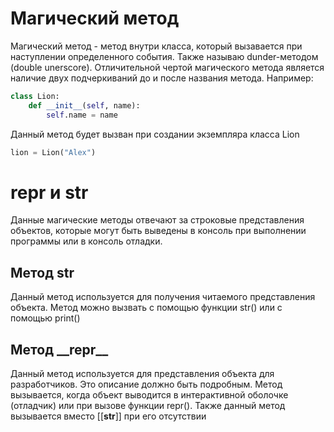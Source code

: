 # Магический метод
Магический метод - метод внутри класса, который вызавается при наступлении определенного события. Также называю dunder-методом (double unerscore).
Отличительной чертой магического метода является наличие двух подчеркиваний до и после названия метода. 
Например:
```python
class Lion:
    def __init__(self, name):
        self.name = name
```
Данный метод будет вызван при создании экземпляра класса Lion
```python
lion = Lion("Alex")
``` 


# __repr__ и __str__

Данные магические методы отвечают за строковые представления объектов, которые могут быть выведены в консоль при выполнении программы или в консоль отладки.
## Метод __str__

Данный метод используется для получения читаемого представления объекта. Метод можно вызвать с помощью функции str() или с помощью print()

## Метод \_\_repr\_\_

Данный метод используется для представления объекта для разработчиков. Это описание должно быть подробным. Метод вызывается, когда объект выводится в интерактивной оболочке (отладчик) или при вызове функции repr().
Также данный метод вызывается вместо [[__str__]] при его отсутствии
